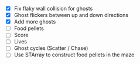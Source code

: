 - [x] Fix flaky wall collision for ghosts
- [x] Ghost flickers between up and down directions
- [x] Add more ghosts
- [ ] Food pellets
- [ ] Score
- [ ] Lives
- [ ] Ghost cycles (Scatter / Chase)
- [ ] Use STArray to construct food pellets in the maze
